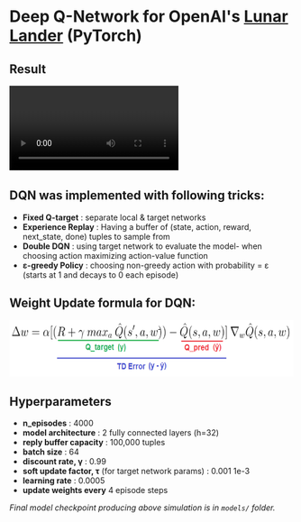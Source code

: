 # Deep Q-Network for OpenAI's [Lunar Lander](https://github.com/openai/gym/blob/master/gym/envs/box2d/lunar_lander.py) (PyTorch)


## Result

![](assests/final_simul.mp4)


## DQN was implemented with following tricks:

* **Fixed Q-target** : separate local & target networks
* **Experience Replay** : Having a buffer of (state, action, reward, next_state, done) tuples to sample from 
* **Double DQN** : using target network to evaluate the model- when choosing action maximizing action-value function 
* **ε-greedy Policy** : choosing non-greedy action with probability = ε (starts at 1 and decays to 0 each episode) 


## Weight Update formula for DQN: 

<p align="center"><img src="assets/formula.png" width = "550" height = "100"></p>


## Hyperparameters

* **n_episodes** : 4000
* **model architecture** : 2 fully connected layers (h=32)
* **reply buffer capacity** : 100,000 tuples
* **batch size** : 64       
* **discount rate, γ** : 0.99    
* **soft update factor, τ** (for target network params) : 0.001 1e-3     
* **learning rate** : 0.0005               
* **update weights every** 4 episode steps 

*Final model checkpoint producing above simulation is in `models/` folder.*
